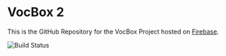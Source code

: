 # VocBox 2
This is the GitHub Repository for the VocBox Project hosted on [Firebase](https://firebase.google.com/).

![Build Status](https://travis-ci.org/leveled-up/vocbox.svg?branch=master)

